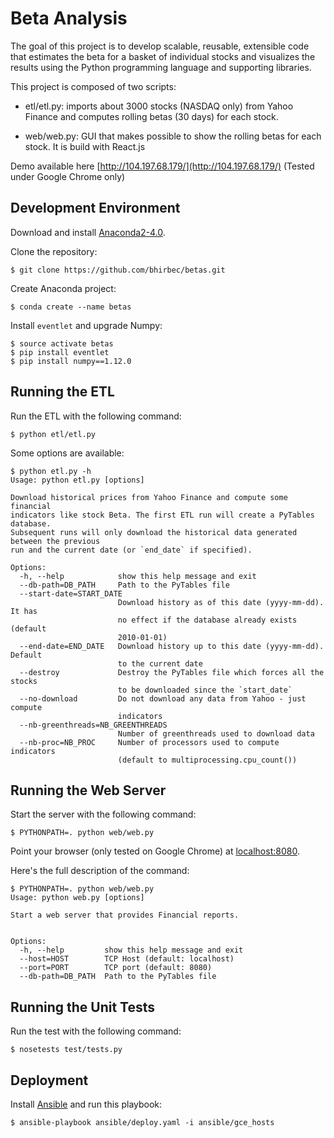 # Beta Analysis

The goal of this project is to develop scalable, reusable, extensible code that estimates the beta 
for a basket of individual stocks and visualizes the results using the Python programming language 
and supporting libraries.

This project is composed of two scripts:

- etl/etl.py: imports about 3000 stocks (NASDAQ only) from Yahoo Finance and computes rolling
  betas (30 days) for each stock. 

- web/web.py: GUI that makes possible to show the rolling betas for each stock. It is
  build with React.js

Demo available here [http://104.197.68.179/](http://104.197.68.179/) (Tested under Google Chrome only)

## Development Environment

Download and install [Anaconda2-4.0](https://www.continuum.io/downloads).

Clone the repository:

`$ git clone https://github.com/bhirbec/betas.git`

Create Anaconda project:

`$ conda create --name betas`

Install `eventlet` and upgrade Numpy:

```
$ source activate betas
$ pip install eventlet
$ pip install numpy==1.12.0
```

## Running the ETL

Run the ETL with the following command:

`$ python etl/etl.py`

Some options are available:

```
$ python etl.py -h
Usage: python etl.py [options]

Download historical prices from Yahoo Finance and compute some financial
indicators like stock Beta. The first ETL run will create a PyTables database.
Subsequent runs will only download the historical data generated between the previous
run and the current date (or `end_date` if specified).

Options:
  -h, --help            show this help message and exit
  --db-path=DB_PATH     Path to the PyTables file
  --start-date=START_DATE
                        Download history as of this date (yyyy-mm-dd). It has
                        no effect if the database already exists (default
                        2010-01-01)
  --end-date=END_DATE   Download history up to this date (yyyy-mm-dd). Default
                        to the current date
  --destroy             Destroy the PyTables file which forces all the stocks
                        to be downloaded since the `start_date`
  --no-download         Do not download any data from Yahoo - just compute
                        indicators
  --nb-greenthreads=NB_GREENTHREADS
                        Number of greenthreads used to download data
  --nb-proc=NB_PROC     Number of processors used to compute indicators
                        (default to multiprocessing.cpu_count())
```

## Running the Web Server

Start the server with the following command:

`$ PYTHONPATH=. python web/web.py`

Point your browser (only tested on Google Chrome) at [localhost:8080](http://localhost:8080/).

Here's the full description of the command:

```
$ PYTHONPATH=. python web/web.py
Usage: python web.py [options]

Start a web server that provides Financial reports.


Options:
  -h, --help         show this help message and exit
  --host=HOST        TCP Host (default: localhost)
  --port=PORT        TCP port (default: 8080)
  --db-path=DB_PATH  Path to the PyTables file
```

## Running the Unit Tests

Run the test with the following command:

`$ nosetests test/tests.py`

## Deployment

Install [Ansible](http://docs.ansible.com/ansible/intro_installation.html) and run this playbook:

`$ ansible-playbook ansible/deploy.yaml -i ansible/gce_hosts`  
